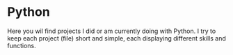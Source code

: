 # Python

Here you wil find projects I did or am currently doing with Python. I try to keep each project (file) short and simple, each displaying different skills and functions.
